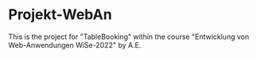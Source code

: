 # Projekt-WebAn
This is the project for "TableBooking" within the course "Entwicklung von Web-Anwendungen WiSe-2022" by A.E.

